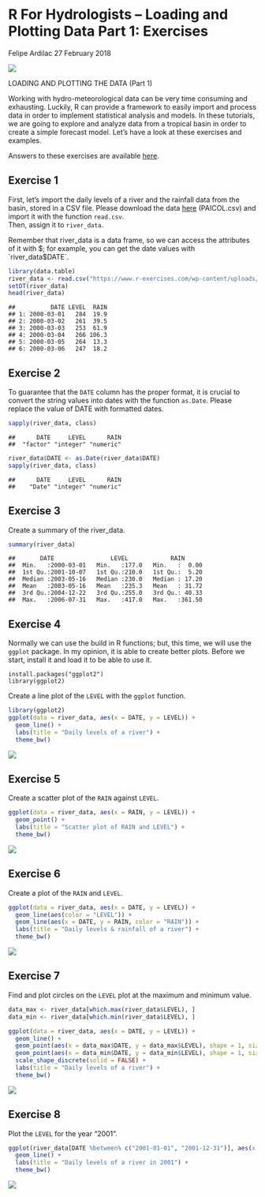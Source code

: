 R For Hydrologists – Loading and Plotting Data Part 1: Exercises
================
Felipe Ardilac
27 February 2018

![](https://www.r-exercises.com/wnw-images/wp-content/uploads/2018/02/magdalena-320x320.jpgmin.jpg)

LOADING AND PLOTTING THE DATA (Part 1)

Working with hydro-meteorological data can be very time consuming and
exhausting. Luckily, R can provide a framework to easily import and
process data in order to implement statistical analysis and models. In
these tutorials, we are going to explore and analyze data from a
tropical basin in order to create a simple forecast model. Let’s have a
look at these exercises and examples.

Answers to these exercises are available
[here](http://r-exercises.com/2018/02/27/r-for-hydrologists-loading-and-plotting-the-data-part-1-solution/).

## Exercise 1

First, let’s import the daily levels of a river and the rainfall data
from the basin, stored in a CSV file. Please download the data
[here](https://www.r-exercises.com/wp-content/uploads/2018/03/PAICOL.csv)
(PAICOL.csv) and import it with the function `read.csv`.  
Then, assign it to `river_data`.

Remember that river\_data is a data frame, so we can access the
attributes of it with $; for example, you can get the date values with
`river_data$DATE`.

``` r
library(data.table)
river_data <- read.csv("https://www.r-exercises.com/wp-content/uploads/2018/03/PAICOL.csv")
setDT(river_data)
head(river_data)
```

    ##          DATE LEVEL  RAIN
    ## 1: 2000-03-01   284  19.9
    ## 2: 2000-03-02   261  39.5
    ## 3: 2000-03-03   253  61.9
    ## 4: 2000-03-04   266 106.3
    ## 5: 2000-03-05   264  13.3
    ## 6: 2000-03-06   247  18.2

## Exercise 2

To guarantee that the `DATE` column has the proper format, it is crucial
to convert the string values into dates with the function `as.Date`.
Please replace the value of DATE with formatted dates.

``` r
sapply(river_data, class)
```

    ##      DATE     LEVEL      RAIN 
    ##  "factor" "integer" "numeric"

``` r
river_data$DATE <- as.Date(river_data$DATE)
sapply(river_data, class)
```

    ##      DATE     LEVEL      RAIN 
    ##    "Date" "integer" "numeric"

## Exercise 3

Create a summary of the river\_data.

``` r
summary(river_data)
```

    ##       DATE                LEVEL            RAIN       
    ##  Min.   :2000-03-01   Min.   :177.0   Min.   :  0.00  
    ##  1st Qu.:2001-10-07   1st Qu.:210.0   1st Qu.:  5.20  
    ##  Median :2003-05-16   Median :230.0   Median : 17.20  
    ##  Mean   :2003-05-16   Mean   :235.3   Mean   : 31.72  
    ##  3rd Qu.:2004-12-22   3rd Qu.:255.0   3rd Qu.: 40.33  
    ##  Max.   :2006-07-31   Max.   :417.0   Max.   :361.50

## Exercise 4

Normally we can use the build in R functions; but, this time, we will
use the `ggplot` package. In my opinion, it is able to create better
plots. Before we start, install it and load it to be able to use it.

    install.packages("ggplot2")
    library(ggplot2)

Create a line plot of the `LEVEL` with the `ggplot` function.

``` r
library(ggplot2)
ggplot(data = river_data, aes(x = DATE, y = LEVEL)) +
  geom_line() +
  labs(title = "Daily levels of a river") +
  theme_bw()
```

![](R_For_Hydrologists_–_Loading_and_Plotting_Data_Part_1_Exercises_files/figure-gfm/exercise-4-1.png)<!-- -->

## Exercise 5

Create a scatter plot of the `RAIN` against `LEVEL`.

``` r
ggplot(data = river_data, aes(x = RAIN, y = LEVEL)) +
  geom_point() +
  labs(title = "Scatter plot of RAIN and LEVEL") +
  theme_bw()
```

![](R_For_Hydrologists_–_Loading_and_Plotting_Data_Part_1_Exercises_files/figure-gfm/exercise-5-1.png)<!-- -->

## Exercise 6

Create a plot of the `RAIN` and `LEVEL`.

``` r
ggplot(data = river_data, aes(x = DATE, y = LEVEL)) +
  geom_line(aes(color = "LEVEL")) +
  geom_line(aes(x = DATE, y = RAIN, color = "RAIN")) + 
  labs(title = "Daily levels & rainfall of a river") +
  theme_bw()
```

![](R_For_Hydrologists_–_Loading_and_Plotting_Data_Part_1_Exercises_files/figure-gfm/exercise-6-1.png)<!-- -->

## Exercise 7

Find and plot circles on the `LEVEL` plot at the maximum and minimum
value.

``` r
data_max <- river_data[which.max(river_data$LEVEL), ]
data_min <- river_data[which.min(river_data$LEVEL), ]

ggplot(data = river_data, aes(x = DATE, y = LEVEL)) +
  geom_line() +
  geom_point(aes(x = data_max$DATE, y = data_max$LEVEL), shape = 1, size = 3, color = "red") + 
  geom_point(aes(x = data_min$DATE, y = data_min$LEVEL), shape = 1, size = 3, color = "blue") + 
  scale_shape_discrete(solid = FALSE) +
  labs(title = "Daily levels of a river") +
  theme_bw()
```

![](R_For_Hydrologists_–_Loading_and_Plotting_Data_Part_1_Exercises_files/figure-gfm/exercise-7-1.png)<!-- -->

## Exercise 8

Plot the `LEVEL` for the year
“2001”.

``` r
ggplot(river_data[DATE %between% c("2001-01-01", "2001-12-31")], aes(x = DATE, y = LEVEL)) +
  geom_line() +
  labs(title = "Daily levels of a river in 2001") +
  theme_bw()
```

![](R_For_Hydrologists_–_Loading_and_Plotting_Data_Part_1_Exercises_files/figure-gfm/exercise-8-1.png)<!-- -->
